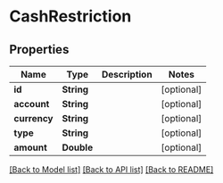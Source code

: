 # CashRestriction

## Properties
Name | Type | Description | Notes
------------ | ------------- | ------------- | -------------
**id** | **String** |  | [optional] 
**account** | **String** |  | [optional] 
**currency** | **String** |  | [optional] 
**type** | **String** |  | [optional] 
**amount** | **Double** |  | [optional] 

[[Back to Model list]](../README.md#models) [[Back to API list]](../README.md#api-endpoints) [[Back to README]](../README.md)


